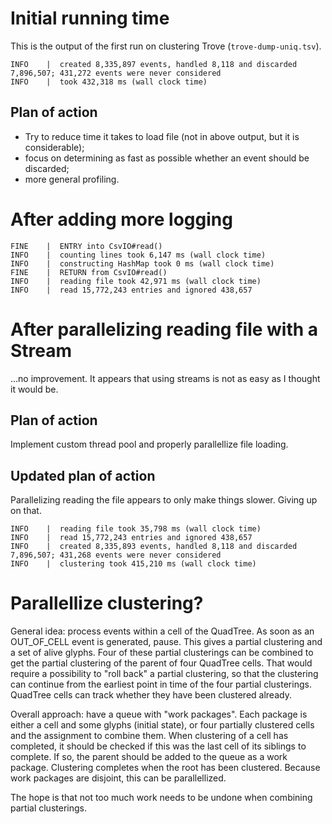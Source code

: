 # Initial running time
This is the output of the first run on clustering Trove (`trove-dump-uniq.tsv`).

    INFO    |  created 8,335,897 events, handled 8,118 and discarded 7,896,507; 431,272 events were never considered
    INFO    |  took 432,318 ms (wall clock time)

## Plan of action

  - Try to reduce time it takes to load file (not in above output, but it is considerable);
  - focus on determining as fast as possible whether an event should be discarded;
  - more general profiling.

# After adding more logging

    FINE    |  ENTRY into CsvIO#read()
    INFO    |  counting lines took 6,147 ms (wall clock time)
    INFO    |  constructing HashMap took 0 ms (wall clock time)
    FINE    |  RETURN from CsvIO#read()
    INFO    |  reading file took 42,971 ms (wall clock time)
    INFO    |  read 15,772,243 entries and ignored 438,657

# After parallelizing reading file with a Stream

...no improvement. It appears that using streams is not as easy as I thought it would be.

## Plan of action

Implement custom thread pool and properly parallellize file loading.

## Updated plan of action

Parallelizing reading the file appears to only make things slower. Giving up on that.

    INFO    |  reading file took 35,798 ms (wall clock time)
    INFO    |  read 15,772,243 entries and ignored 438,657
    INFO    |  created 8,335,893 events, handled 8,118 and discarded 7,896,507; 431,268 events were never considered
    INFO    |  clustering took 415,210 ms (wall clock time)

# Parallellize clustering?

General idea: process events within a cell of the QuadTree. As soon as an OUT_OF_CELL event is generated, pause. This gives a partial clustering and a set of alive glyphs. Four of these partial clusterings can be combined to get the partial clustering of the parent of four QuadTree cells. That would require a possibility to "roll back" a partial clustering, so that the clustering can continue from the earliest point in time of the four partial clusterings. QuadTree cells can track whether they have been clustered already.

Overall approach: have a queue with "work packages". Each package is either a cell and some glyphs (initial state), or four partially clustered cells and the assignment to combine them. When clustering of a cell has completed, it should be checked if this was the last cell of its siblings to complete. If so, the parent should be added to the queue as a work package. Clustering completes when the root has been clustered. Because work packages are disjoint, this can be parallellized.

The hope is that not too much work needs to be undone when combining partial clusterings.
